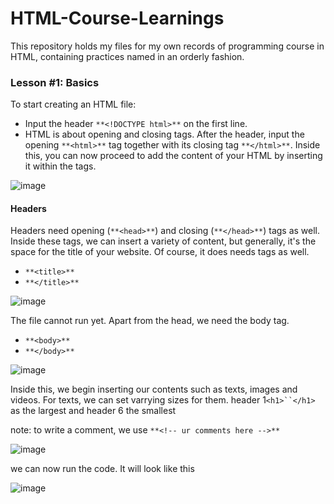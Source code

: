# HTML-Course-Learnings

This repository holds my files for my own records of programming course in HTML, containing practices named in an orderly fashion.

### Lesson #1: Basics

To start creating an HTML file:
- Input the header `**<!DOCTYPE html>**` on the first line.
- HTML is about opening and closing tags. After the header, input the opening `**<html>**` tag together with its closing tag `**</html>**`. Inside this, you can now proceed to add the content of your HTML by inserting it within the tags.

![image](https://github.com/RastyFullStaxx/HTML-Course-Learnings/assets/133841842/a07f3994-d3b3-490b-a973-50eecf59e9f0)

#### Headers

Headers need opening (`**<head>**`) and closing (`**</head>**`) tags as well.
Inside these tags, we can insert a variety of content, but generally, it's the space for the title of your website. Of course, it does needs tags as well. 
- `**<title>**`
- `**</title>**`

![image](https://github.com/RastyFullStaxx/HTML-Course-Learnings/assets/133841842/cb2e82dd-d692-4517-8f2c-73fcb1296d8e)

The file cannot run yet. Apart from the head, we need the body tag. 
- `**<body>**`
- `**</body>**`

![image](https://github.com/RastyFullStaxx/HTML-Course-Learnings/assets/133841842/5cd24504-f99a-4855-be8b-b3e5ccc77b6c)


Inside this, we begin inserting our contents such as texts, images and videos.
For texts, we can set varrying sizes for them. header 1`<h1>``</h1>` as the largest and header 6 the smallest

note: to write a comment, we use `**<!-- ur comments here -->**`

![image](https://github.com/RastyFullStaxx/HTML-Course-Learnings/assets/133841842/7e7298c4-5230-48b6-8c82-60a609642038)

we can now run the code. It will look like this

![image](https://github.com/RastyFullStaxx/HTML-Course-Learnings/assets/133841842/dfdc029b-de78-4363-b181-1a6b6083d73f)










